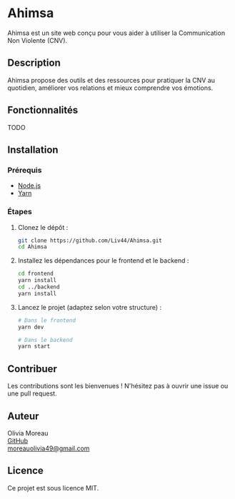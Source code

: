 # Ahimsa

Ahimsa est un site web conçu pour vous aider à utiliser la Communication Non Violente (CNV).

## Description

Ahimsa propose des outils et des ressources pour pratiquer la CNV au quotidien, améliorer vos relations et mieux comprendre vos émotions.

## Fonctionnalités

TODO

## Installation

### Prérequis

- [Node.js](https://nodejs.org/)
- [Yarn](https://yarnpkg.com/)

### Étapes

1. Clonez le dépôt :

   ```bash
   git clone https://github.com/Liv44/Ahimsa.git
   cd Ahimsa
   ```

2. Installez les dépendances pour le frontend et le backend :

   ```bash
   cd frontend
   yarn install
   cd ../backend
   yarn install
   ```

3. Lancez le projet (adaptez selon votre structure) :

   ```bash
   # Dans le frontend
   yarn dev

   # Dans le backend
   yarn start
   ```

## Contribuer

Les contributions sont les bienvenues ! N'hésitez pas à ouvrir une issue ou une pull request.

## Auteur

Olivia Moreau  
[GitHub](https://github.com/Liv44)  
moreauolivia49@gmail.com

## Licence

Ce projet est sous licence MIT.
